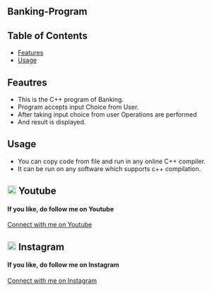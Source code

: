 ## Banking-Program

## Table of Contents

- [Features](#features)
- [Usage](#usage)

## Feautres
- This is the C++ program of Banking.
- Program accepts input Choice from User.
- After taking input choice from user Operations are performed
- And result is displayed.

## Usage
- You can copy code from file and run in any online C++ compiler.<br>
- It can be run on any software which supports c++ compilation.<br>
 
## <img src="https://upload.wikimedia.org/wikipedia/commons/0/09/YouTube_full-color_icon_%282017%29.svg" width="20" height="20"> Youtube
<h4>If you like, do follow me on Youtube</h4>
<a href="https://www.youtube.com/@Code-With-Vishal">Connect with me on  Youtube</a>

## <img src="https://upload.wikimedia.org/wikipedia/commons/e/e7/Instagram_logo_2016.svg" width="20" height="20"> Instagram
<h4>If you like, do follow me on Instagram</h4>
<a href="https://www.instagram.com/_vishal_benake">Connect with me on Instagram</a>
